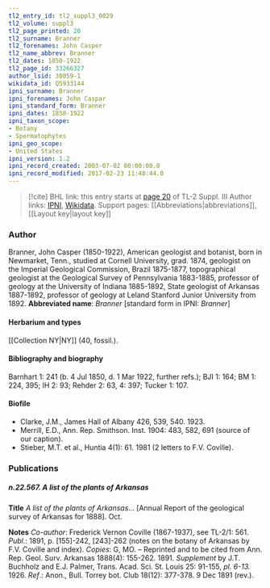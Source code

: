 ```yaml
---
tl2_entry_id: tl2_suppl3_0029
tl2_volume: suppl3
tl2_page_printed: 20
tl2_surname: Branner
tl2_forenames: John Casper
tl2_name_abbrev: Branner
tl2_dates: 1850-1922
tl2_page_id: 33266327
author_lsid: 38059-1
wikidata_id: Q5933144
ipni_surname: Branner
ipni_forenames: John Caspar
ipni_standard_form: Branner
ipni_dates: 1850-1922
ipni_taxon_scope: 
- Botany
- Spermatophytes
ipni_geo_scope: 
- United States
ipni_version: 1.2
ipni_record_created: 2003-07-02 00:00:00.0
ipni_record_modified: 2017-02-23 11:48:44.0
---
```


> [!cite] BHL link: this entry starts at [page 20](https://www.biodiversitylibrary.org/page/33266327) of TL-2 Suppl. III
> Author links: [IPNI](https://www.ipni.org/a/38059-1), [Wikidata](https://www.wikidata.org/wiki/Q5933144). Support pages: [[Abbreviations|abbreviations]], [[Layout key|layout key]]

### Author

Branner, John Casper (1850-1922), American geologist and botanist, born in Newmarket, Tenn., studied at Cornell University, grad. 1874, geologist on the Imperial Geological Commission, Brazil 1875-1877, topographical geologist at the Geological Survey of Pennsylvania 1883-1885, professor of geology at the University of Indiana 1885-1892, State geologist of Arkansas 1887-1892, professor of geology at Leland Stanford Junior University from 1892. 
**Abbreviated name**: *Branner* \[standard form in IPNI: *Branner*\]

#### Herbarium and types

[[Collection NY|NY]] (40, fossil.).

#### Bibliography and biography

Barnhart 1: 241 (b. 4 Jul 1850, d. 1 Mar 1922, further refs.); BJI 1: 164; BM 1: 224, 395; IH 2: 93; Rehder 2: 63, 4: 397; Tucker 1: 107.

#### Biofile

- Clarke, J.M., James Hall of Albany 426, 539, 540. 1923.
- Merrill, E.D., Ann. Rep. Smithson. Inst. 1904: 483, 582, 691 (source of our caption).
- Stieber, M.T. et al., Huntia 4(1): 61. 1981 (2 letters to F.V. Coville).

### Publications

##### n.22.567. A list of the plants of Arkansas

**Title**
*A list of the plants of Arkansas*... \[Annual Report of the geological survey of Arkansas for 1888\]. Oct.

**Notes**
*Co-author*: Frederick Vernon Coville (1867-1937), see TL-2/1: 561.
*Publ*.: 1891, p. \[155\]-242, \[243\]-262 (notes on the botany of Arkansas by F.V. Coville and index). *Copies*: G, MO. – Reprinted and to be cited from Ann. Rep. Geol. Surv. Arkansas 1888(4): 155-262. 1891.
*Supplement* by J.T. Buchholz and E.J. Palmer, Trans. Acad. Sci. St. Louis 25: 91-155, *pl. 6-13.* 1926.
*Ref*.: Anon., Bull. Torrey bot. Club 18(12): 377-378. 9 Dec 1891 (rev.).

